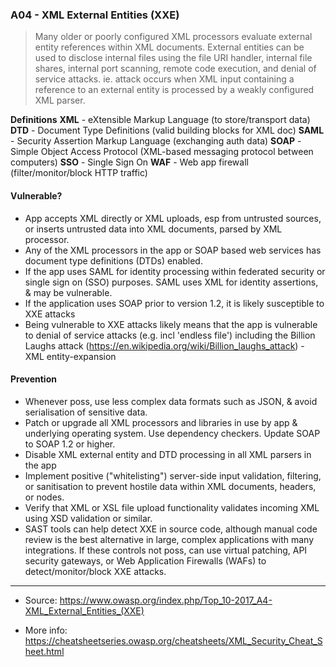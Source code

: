 ### A04 - XML External Entities (XXE)
>Many older or poorly configured XML processors evaluate external entity references within XML documents. External entities can be used to disclose internal files using the file URI handler, internal file shares, internal port scanning, remote code execution, and denial of service attacks. ie. attack occurs when XML input containing a reference to an external entity is processed by a weakly configured XML parser.

**Definitions**
**XML** - eXtensible Markup Language (to store/transport data)
**DTD** - Document Type Definitions (valid building blocks for XML doc)
**SAML** - Security Assertion Markup Language (exchanging auth data)
**SOAP** - Simple Object Access Protocol (XML-based messaging protocol between computers)
**SSO** - Single Sign On
**WAF** - Web app firewall (filter/monitor/block HTTP traffic)

#### Vulnerable?
- App accepts XML directly or XML uploads, esp from untrusted sources, or inserts untrusted data into XML documents, parsed by XML processor.
- Any of the XML processors in the app or SOAP based web services has document type definitions (DTDs) enabled.
- If the app uses SAML for identity processing within federated security or single sign on (SSO) purposes. SAML uses XML for identity assertions, & may be vulnerable.
- If the application uses SOAP prior to version 1.2, it is likely susceptible to XXE attacks
- Being vulnerable to XXE attacks likely means that the app is vulnerable to denial of service attacks (e.g. incl 'endless file') including the Billion Laughs attack (https://en.wikipedia.org/wiki/Billion_laughs_attack) - XML entity-expansion

#### Prevention
- Whenever poss, use less complex data formats such as JSON, & avoid serialisation of sensitive data.
- Patch or upgrade all XML processors and libraries in use by app &  underlying operating system. Use dependency checkers. Update SOAP to SOAP 1.2 or higher.
- Disable XML external entity and DTD processing in all XML parsers in the app
- Implement positive ("whitelisting") server-side input validation, filtering, or sanitisation to prevent hostile data within XML documents, headers, or nodes.
- Verify that XML or XSL file upload functionality validates incoming XML using XSD validation or similar.
- SAST tools can help detect XXE in source code, although manual code review is the best alternative in large, complex applications with many integrations.
If these controls not poss, can use virtual patching, API security gateways, or Web Application Firewalls (WAFs) to detect/monitor/block XXE attacks.
___

- Source: https://www.owasp.org/index.php/Top_10-2017_A4-XML_External_Entities_(XXE)

- More info: https://cheatsheetseries.owasp.org/cheatsheets/XML_Security_Cheat_Sheet.html
